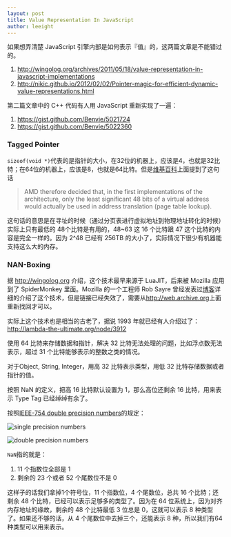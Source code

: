 ```yaml
---
layout: post
title: Value Representation In JavaScript
author: leeight
---
```




如果想弄清楚 JavaScript 引擎内部是如何表示『值』的，这两篇文章是不能错过的。

1. <http://wingolog.org/archives/2011/05/18/value-representation-in-javascript-implementations>
2. <http://nikic.github.io/2012/02/02/Pointer-magic-for-efficient-dynamic-value-representations.html>

第二篇文章中的 C++ 代码有人用 JavaScript 重新实现了一遍：

1. <https://gist.github.com/Benvie/5021724>
2. <https://gist.github.com/Benvie/5022360>


### Tagged Pointer

`sizeof(void *)`代表的是指针的大小，在32位的机器上，应该是4，也就是32比特；在64位的机器上，应该是8，也就是64比特。但是[维基百科](http://en.wikipedia.org/wiki/X86-64#Virtual_address_space_details)上面提到了这句话

> AMD therefore decided that, in the first implementations of the architecture, only the least significant 48 bits of a virtual address would actually be used in address translation (page table lookup).

这句话的意思是在寻址的时候（通过分页表进行虚拟地址到物理地址转化的时候）实际上只有最低的 48个比特是有用的，48~63 这 16 个比特跟 47 这个比特的内容是完全一样的。因为 2^48 已经有 256TB 的大小了，实际情况下很少有机器能支持这么大的内存。

### NAN-Boxing

据 <http://wingolog.org> 介绍，这个技术最早来源于 LuaJIT，后来被 Mozilla 应用到了 SpiderMonkey 里面。Mozilla 的一个工程师 Rob Sayre 曾经发表过[博客](http://blog.mozilla.com/rob-sayre/2010/08/02/mozillas-new-javascript-value-representation/)详细的介绍了这个技术，但是链接已经失效了，需要从<http://web.archive.org>上面重新找回才可以。

实际上这个技术也是相当的古老了，据说 1993 年就已经有人介绍过了：<http://lambda-the-ultimate.org/node/3912>

使用 64 比特来存储数据和指针，解决 32 比特无法处理的问题，比如浮点数无法表示，超过 31 个比特能够表示的整数之类的情况。

对于Object, String, Integer，用高 32 比特表示类型，用低 32 比特存储数据或者指针的值。

按照 NaN 的定义，把高 16 比特默认设置为 1，那么高位还剩余 16 比特，用来表示 Type Tag 已经绰绰有余了。

按照[IEEE-754 double precision numbers](http://en.wikipedia.org/wiki/IEEE_754-1985#Double-precision_64_bit)的规定：

![single precision numbers](http://upload.wikimedia.org/wikipedia/commons/thumb/e/e8/IEEE_754_Single_Floating_Point_Format.svg/618px-IEEE_754_Single_Floating_Point_Format.svg.png)

![double precision numbers](http://upload.wikimedia.org/wikipedia/commons/thumb/a/a9/IEEE_754_Double_Floating_Point_Format.svg/618px-IEEE_754_Double_Floating_Point_Format.svg.png)

`NaN`指的就是：

1. 11 个指数位全部是 1
2. 剩余的 23 个或者 52 个尾数位不是 0

这样子的话我们拿掉1个符号位，11 个指数位，4 个尾数位，总共 16 个比特；还剩余 48 个比特，已经可以表示足够多的类型了。因为在 64 位系统上，因为对齐内存地址的缘故，剩余的 48 个比特最低 3 位总是 0，这就可以表示 8 种类型了。如果还不够的话，从 4 个尾数位中去掉三个，还能表示 8 种，所以我们有64种类型可以用来表示。
